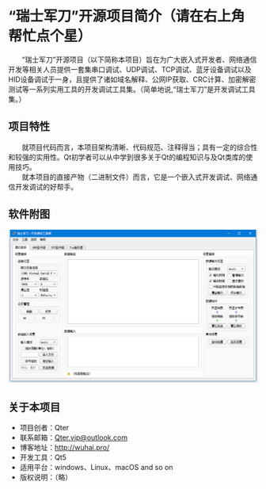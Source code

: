 # “瑞士军刀”开源项目简介（请在右上角帮忙点个星）

&#160; &#160; &#160; &#160;“瑞士军刀”开源项目（以下简称本项目）旨在为广大嵌入式开发者、网络通信开发等相关人员提供一套集串口调试、UDP调试、TCP调试、蓝牙设备调试以及HID设备调试于一身，且提供了诸如域名解释、公网IP获取、CRC计算、加密解密测试等一系列实用工具的开发调试工具集。（简单地说,“瑞士军刀”是开发调试工具集。）

## 项目特性
&#160; &#160; &#160; &#160;就项目代码而言，本项目架构清晰、代码规范、注释得当；具有一定的综合性和较强的实用性。Qt初学者可以从中学到很多关于Qt的编程知识与及Qt类库的使用技巧。  
&#160; &#160; &#160; &#160;就本项目的直接产物（二进制文件）而言，它是一个嵌入式开发调试、网络通信开发调试的好帮手。

## 软件附图
![MainWindow](MainWindow.png)

## 关于本项目
+ 项目创者：Qter
+ 联系邮箱：Qter.vip@outlook.com
+ 博客地址：http://wuhai.pro/
+ 开发工具：Qt5
+ 适用平台：windows、Linux、macOS and so on
+ 版权说明：（略）